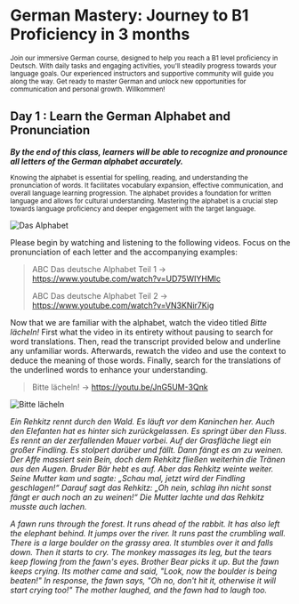 # **German Mastery: Journey to B1 Proficiency in 3 months**
<sub>Join our immersive German course, designed to help you reach a B1 level proficiency in Deutsch. With daily tasks and engaging activities, you'll steadily progress towards your language goals. Our experienced instructors and supportive community will guide you along the way. Get ready to master German and unlock new opportunities for communication and personal growth. Willkommen!

  
## Day 1 : Learn the German Alphabet and Pronunciation 
***By the end of this class, learners will be able to recognize and pronounce all letters of the German alphabet accurately.***
  
<sub> Knowing the alphabet is essential for spelling, reading, and understanding the pronunciation of words. It facilitates vocabulary expansion, effective communication, and overall language learning progression. The alphabet provides a foundation for written language and allows for cultural understanding. Mastering the alphabet is a crucial step towards language proficiency and deeper engagement with the target language.

  ![Das Alphabet](https://tcl.azureedge.net/p/images_ar/art_img/5b3dc7bf-8ade-44f5-b1a3-916dc85a6656.jpg)
  
 Please begin by watching and listening to the following videos. Focus on the pronunciation of each letter and the accompanying examples: 
  
  > ABC Das deutsche Alphabet Teil 1 → https://www.youtube.com/watch?v=UD75WIYHMlc
  >
  > ABC Das deutsche Alphabet Teil 2 → https://www.youtube.com/watch?v=VN3KNir7Kig


  
Now that we are familiar with the alphabet, watch the video titled *Bitte lächeln!* 
First what the video in its entirety without pausing to search for word translations. Then, read the transcript provided below and underline any unfamiliar words. Afterwards, rewatch the video and use the context to deduce the meaning of those words. Finally, search for the translations of the underlined words to enhance your understanding.
  > Bitte lächeln! → https://youtu.be/JnG5UM-3Qnk

  
 ![Bitte lächeln](https://www.bookbox.com/wp-content/uploads/2022/09/069_SMP_GER_Thumbnail.png)
  
  
  _Ein Rehkitz rennt durch den Wald. Es läuft vor dem Kaninchen her. Auch den Elefanten hat es hinter sich zurückgelassen. Es springt über den Fluss. Es rennt an der zerfallenden Mauer vorbei. Auf der Grasfläche liegt ein großer Findling. Es stolpert darüber und fällt. Dann fängt es an zu weinen. Der Affe massiert sein Bein, doch dem Rehkitz fließen weiterhin die Tränen aus den Augen. Bruder Bär hebt es auf. Aber das Rehkitz weinte weiter. Seine Mutter kam und sagte: „Schau mal, jetzt wird der Findling geschlagen!“ Darauf sagt das Rehkitz: „Oh nein, schlag ihn nicht sonst fängt er auch noch an zu weinen!“ Die Mutter lachte und das Rehkitz musste auch lachen._

  _A fawn runs through the forest. It runs ahead of the rabbit. It has also left the elephant behind. It jumps over the river. It runs past the crumbling wall. There is a large boulder on the grassy area. It stumbles over it and falls down. Then it starts to cry. The monkey massages its leg, but the tears keep flowing from the fawn's eyes. Brother Bear picks it up. But the fawn keeps crying. Its mother came and said, "Look, now the boulder is being beaten!" In response, the fawn says, "Oh no, don't hit it, otherwise it will start crying too!" The mother laughed, and the fawn had to laugh too._
